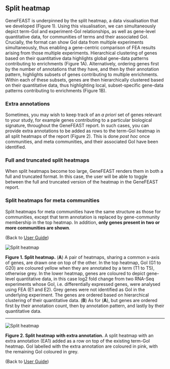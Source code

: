 ## Split heatmap

GeneFEAST is underpinned by the split heatmap, a data visualisation that we developed (Figure 1). Using this visualisation, we can simultaneously depict term-GoI and experiment-GoI relationships, as well as gene-level quantitative data, for communities of terms and their associated GoI. Crucially, the format can show GoI data from multiple experiments simultaneously, thus enabling a gene-centric comparison of FEA results arising from those multiple experiments. Hierarchical clustering of genes based on their quantitative data highlights global gene-data patterns contributing to enrichments (Figure 1A). Alternatively, ordering genes first by the number of annotations that they have, and then by their annotation pattern, highlights subsets of genes contributing to multiple enrichments. Within each of these subsets, genes are then hierarchically clustered based on their quantitative data, thus highlighting local, subset-specific gene-data patterns contributing to enrichments (Figure 1B).

### Extra annotations

Sometimes, you may wish to keep track of an *a priori* set of genes relevant to your study, for example genes contributing to a particular biological signature, throughout the GeneFEAST report. In such cases, you can provide extra annotations to be added as rows to the term-GoI heatmap in all split heatmaps of the report (Figure 2). This is done *post hoc* once communities, and meta communities, and their associated GoI have been identified.

### Full and truncated split heatmaps

When split heatmaps become too large, GeneFEAST renders them in both a full and truncated format. In this case, the user will be able to toggle between the full and truncated version of the heatmap in the GeneFEAST report.

### Split heatmaps for meta communities

Split heatmaps for meta communities have the same structure as those for communities, except that term annotation is replaced by gene-community membership in the top heatmap. In addition, <b>only genes present in two or more communities are shown</b>.

(Back to [User Guide](user_guide.md))

![Split heatmap](https://avigailtaylor.github.io/GeneFEAST/sh.png)

**Figure 1. Split heatmap.** (**A**) A pair of heatmaps, sharing a common x-axis of genes, are drawn one on top of the other. In the top heatmap, GoI (G1 to G20) are coloured yellow when they are annotated by a term (T1 to T5), otherwise grey. In the lower heatmap, genes are coloured to depict gene-level quantitative data, in this case log2 fold change from two RNA-Seq experiments whose GoI, i.e. differentially expressed genes, were analysed using FEA (E1 and E2). Grey genes were not identified as GoI in the underlying experiment. The genes are ordered based on hierarchical clustering of their quantitative data. (**B**) As for (**A**), but genes are ordered first by their annotation count, then by annotation pattern, and lastly by their quantitative data.

***

![Split heatmap](https://avigailtaylor.github.io/GeneFEAST/sh_EA.png)

**Figure 2. Split heatmap with extra annotation.** A split heatmap with an extra annotation (EA1) added as a row on top of the existing term-GoI heatmap. GoI labelled with the extra annotation are coloured in pink, with the remaining GoI coloured in grey.

(Back to [User Guide](user_guide.md))

